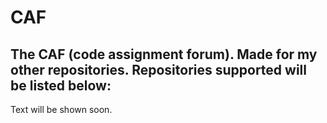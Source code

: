 # CAF
The CAF (code assignment forum). Made for my other repositories.
Repositories supported will be listed below:
---------------------------------------------
Text will be shown soon.
